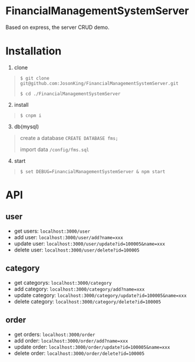 # FinancialManagementSystemServer

Based on express, the server CRUD demo.

# Installation
1. clone
> `$ git clone git@github.com:JosonKing/FinancialManagementSystemServer.git`
>
> `$ cd ./FinancialManagementSystemServer`

2. install
> `$ cnpm i`

3. db(mysql)
> create a database
> `CREATE DATABASE fms;`
>
> import data
> `/config/fms.sql`

4. start
> `$ set DEBUG=FinancialManagementSystemServer & npm start`

# API
## user
- get users: `localhost:3000/user`
- add user: `localhost:3000/user/add?name=xxx`
- update user: `localhost:3000/user/update?id=100005&name=xxx`
- delete user: `localhost:3000/user/delete?id=100005`

## category
- get categorys: `localhost:3000/category`
- add category: `localhost:3000/category/add?name=xxx`
- update category: `localhost:3000/category/update?id=100005&name=xxx`
- delete category: `localhost:3000/category/delete?id=100005`

## order
- get orders: `localhost:3000/order`
- add order: `localhost:3000/order/add?name=xxx`
- update order: `localhost:3000/order/update?id=100005&name=xxx`
- delete order: `localhost:3000/order/delete?id=100005`
